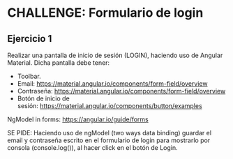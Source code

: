 # CHALLENGE: Formulario de login

## Ejercicio 1

Realizar una pantalla de inicio de sesión (LOGIN), haciendo uso de Angular Material. Dicha pantalla debe tener:

- Toolbar.
- Email: https://material.angular.io/components/form-field/overview
- Contraseña: https://material.angular.io/components/form-field/overview
- Botón de inicio de sesión: https://material.angular.io/components/button/examples

NgModel in forms: https://angular.io/guide/forms

SE PIDE:
Haciendo uso de ngModel (two ways data binding) guardar el email y contraseña escrito en el formulario de login para mostrarlo por consola (console.log()), al hacer click en el botón de Login.
